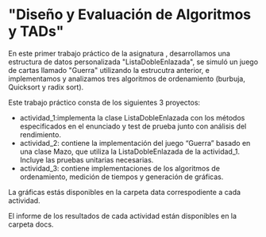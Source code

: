 # "Diseño y Evaluación de Algoritmos y TADs"

En este primer trabajo práctico de la asignatura <Algoritmos y Estructuras de Datos>, desarrollamos una estructura de datos personalizada "ListaDobleEnlazada", se simuló un juego de cartas llamado "Guerra" utilizando la estrucutra anterior, e implementamos y analizamos tres algoritmos de ordenamiento (burbuja, Quicksort y radix sort).

Este trabajo práctico consta de los siguientes 3 proyectos:
  - actividad_1:implementa la clase ListaDobleEnlazada con los métodos especificados en el enunciado y test de prueba junto con análisis del rendimiento.
  - actividad_2: contiene la implementación del juego “Guerra” basado en una clase Mazo, que utiliza la ListaDobleEnlazada de la actividad_1. Incluye las pruebas unitarias necesarias.
  - actividad_3:  contiene implementaciones de los algoritmos de ordenamiento, medición de tiempos y generación de gráficas.

La gráficas estás disponibles en la carpeta data correspodiente a cada actividad.

El informe de los resultados de cada actividad están disponibles en la carpeta docs.
